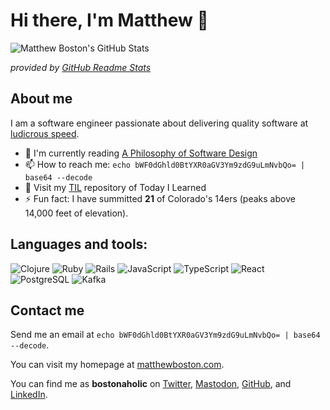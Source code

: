 # Hi there, I'm Matthew :wave:

![Matthew Boston's GitHub Stats](https://github-readme-stats-teal-mu-45.vercel.app/api?username=bostonaholic&show_icons=true)

_provided by [GitHub Readme Stats](https://github.com/anuraghazra/github-readme-stats)_

## About me

I am a software engineer passionate about delivering quality software at [ludicrous speed](https://www.youtube.com/watch?v=mk7VWcuVOf0).

- :book: I'm currently reading [A Philosophy of Software Design](https://www.goodreads.com/book/show/39996759-a-philosophy-of-software-design)
- :mailbox: How to reach me: `echo bWF0dGhld0BtYXR0aGV3Ym9zdG9uLmNvbQo= | base64 --decode`
- 🧠 Visit my [TIL](https://github.com/bostonaholic/til) repository of Today I Learned
- :zap: Fun fact: I have summitted **21** of Colorado's 14ers (peaks above 14,000 feet of elevation).

## Languages and tools:

![Clojure](https://img.shields.io/badge/Clojure-5881D8?style=for-the-badge&logo=clojure&logoColor=white)
![Ruby](https://img.shields.io/badge/Ruby-CC342D?style=for-the-badge&logo=ruby&logoColor=white)
![Rails](https://img.shields.io/badge/Ruby_on_Rails-CC0000?style=for-the-badge&logo=ruby-on-rails&logoColor=white)
![JavaScript](https://img.shields.io/badge/JavaScript-323330?style=for-the-badge&logo=javascript&logoColor=F7DF1E)
![TypeScript](https://img.shields.io/badge/TypeScript-007ACC?style=for-the-badge&logo=typescript&logoColor=white)
![React](https://img.shields.io/badge/React-20232A?style=for-the-badge&logo=react&logoColor=61DAFB)
![PostgreSQL](https://img.shields.io/badge/PostgreSQL-316192?style=for-the-badge&logo=postgresql&logoColor=white)
![Kafka](https://img.shields.io/badge/Apache_Kafka-231F20?style=for-the-badge&logo=apache-kafka&logoColor=white)

## Contact me

Send me an email at `echo bWF0dGhld0BtYXR0aGV3Ym9zdG9uLmNvbQo= | base64 --decode`.

You can visit my homepage at [matthewboston.com](https://matthewboston.com).

You can find me as **bostonaholic** on [Twitter](https://twitter.com/bostonaholic), [Mastodon](https://mastodon.social/@bostonaholic), [GitHub](https://github.com/bostonaholic), and [LinkedIn](https://www.linkedin.com/in/bostonaholic).
